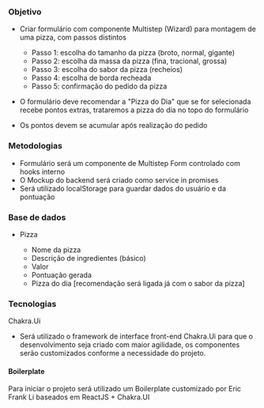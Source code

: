 ### Objetivo

- Criar formulário com componente Multistep (Wizard) para montagem de uma pizza, com passos distintos

  - Passo 1: escolha do tamanho da pizza (broto, normal, gigante)
  - Passo 2: escolha da massa da pizza (fina, tracional, grossa)
  - Passo 3: escolha do sabor da pizza (recheios)
  - Passo 4: escolha de borda recheada
  - Passo 5: confirmação do pedido da pizza

- O formulário deve recomendar a "Pizza do Dia" que se for selecionada recebe pontos extras, trataremos a pizza do dia no topo do formulário
- Os pontos devem se acumular após realização do pedido

### Metodologias

- Formulário será um componente de Multistep Form controlado com hooks interno
- O Mockup do backend será criado como service in promises
- Será utilizado localStorage para guardar dados do usuário e da pontuação

### Base de dados

- Pizza

  - Nome da pizza
  - Descrição de ingredientes (básico)
  - Valor
  - Pontuação gerada
  - Pizza do dia [recomendação será ligada já com o sabor da pizza]

### Tecnologias

Chakra.Ui

- Será utilizado o framework de interface front-end Chakra.Ui para que o desenvolvimento seja criado com maior agilidade, os componentes serão customizados conforme a necessidade do projeto.

#### Boilerplate

Para iniciar o projeto será utilizado um Boilerplate customizado por Eric Frank Li baseados em ReactJS + Chakra.UI
